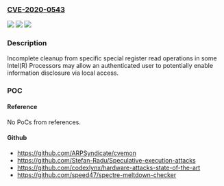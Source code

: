 ### [CVE-2020-0543](https://cve.mitre.org/cgi-bin/cvename.cgi?name=CVE-2020-0543)
![](https://img.shields.io/static/v1?label=Product&message=Intel(R)%20Processors&color=blue)
![](https://img.shields.io/static/v1?label=Version&message=n%2Fa&color=blue)
![](https://img.shields.io/static/v1?label=Vulnerability&message=Information%20Disclosure&color=brighgreen)

### Description

Incomplete cleanup from specific special register read operations in some Intel(R) Processors may allow an authenticated user to potentially enable information disclosure via local access.

### POC

#### Reference
No PoCs from references.

#### Github
- https://github.com/ARPSyndicate/cvemon
- https://github.com/Stefan-Radu/Speculative-execution-attacks
- https://github.com/codexlynx/hardware-attacks-state-of-the-art
- https://github.com/speed47/spectre-meltdown-checker

